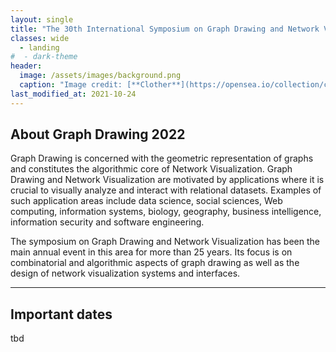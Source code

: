 ```yaml
---
layout: single
title: "The 30th International Symposium on Graph Drawing and Network Visualization"
classes: wide
  - landing
#  - dark-theme
header:
  image: /assets/images/background.png
  caption: "Image credit: [**Clother**](https://opensea.io/collection/clother)"
last_modified_at: 2021-10-24
---
```



<!-- {% include gallery id="layouts_gallery" caption="Examples of included layouts `splash`." %} -->

## About Graph Drawing 2022

Graph Drawing is concerned with the geometric representation of graphs and constitutes the algorithmic core of Network Visualization. Graph Drawing and Network Visualization are motivated by applications where it is crucial to visually analyze and interact with relational datasets. Examples of such application areas include data science, social sciences, Web computing, information systems, biology, geography, business intelligence, information security and software engineering.

The symposium on Graph Drawing and Network Visualization has been the main annual event in this area for more than 25 years. Its focus is on combinatorial and algorithmic aspects of graph drawing as well as the design of network visualization systems and interfaces.

---

## Important dates

tbd
